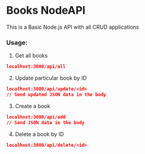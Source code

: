 # Books NodeAPI

This is a Basic Node.js API with all CRUD applications

### Usage:

1. Get all books
```json
localhost:3000/api/all
```

2. Update particular book by ID
```json
localhost:3000/api/update/<id>
// Send updated JSON data in the body
```

3. Create a book
```json
localhost:3000/api/add
// Send JSON data in the body
```

4. Delete a book by ID
```json
localhost:3000/api/delete/<id>

```
